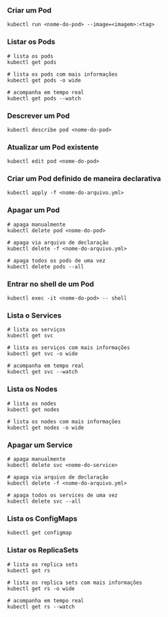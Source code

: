 ### Criar um Pod

```shell
kubectl run <nome-do-pod> --image=<imagem>:<tag>
```

### Listar os Pods

```shell
# lista os pods
kubectl get pods

# lista os pods com mais informações
kubectl get pods -o wide

# acompanha em tempo real
kubectl get pods --watch
```

### Descrever um Pod

```shell
kubectl describe pod <nome-do-pod>
```

### Atualizar um Pod existente

```shell
kubectl edit pod <nome-do-pod>
```

### Criar um Pod definido de maneira declarativa

```shell
kubectl apply -f <nome-do-arquivo.yml>
```

### Apagar um Pod

```shell
# apaga manualmente
kubectl delete pod <nome-do-pod>

# apaga via arquivo de declaração
kubectl delete -f <nome-do-arquivo.yml>

# apaga todos os pods de uma vez
kubectl delete pods --all
```

### Entrar no shell de um Pod

```shell
kubectl exec -it <nome-do-pod> -- shell
```

### Lista o Services

```shell
# lista os serviços
kubectl get svc

# lista os serviços com mais informações
kubectl get svc -o wide

# acompanha em tempo real
kubectl get svc --watch
```

### Lista os Nodes

```shell
# lista os nodes
kubectl get nodes

# lista os nodes com mais informações
kubectl get nodes -o wide
```

### Apagar um Service

```shell
# apaga manualmente
kubectl delete svc <nome-do-service>

# apaga via arquivo de declaração
kubectl delete -f <nome-do-arquivo.yml>

# apaga todos os services de uma vez
kubectl delete svc --all
```

### Lista os ConfigMaps

```shell
kubectl get configmap
```

### Listar os ReplicaSets

```shell
# lista os replica sets
kubectl get rs

# lista os replica sets com mais informações
kubectl get rs -o wide

# acompanha em tempo real
kubectl get rs --watch
```
